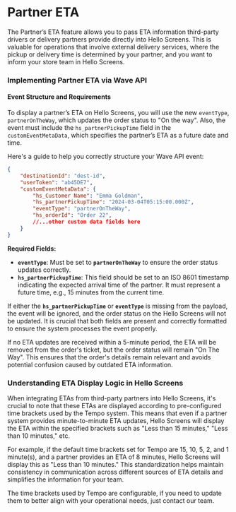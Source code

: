 Partner ETA
===========

The Partner’s ETA feature allows you to pass ETA information third-party drivers or delivery partners provide directly into Hello Screens. This is valuable for operations that involve external delivery services, where the pickup or delivery time is determined by your partner, and you want to inform your store team in Hello Screens.

### **Implementing Partner ETA via Wave API**

#### **Event Structure and Requirements**

To display a partner’s ETA on Hello Screens, you will use the new `eventType`, `partnerOnTheWay`, which updates the order status to "On the way". Also, the event must include the `hs_partnerPickupTime` field in the `customEventMetaData`, which specifies the partner’s ETA as a future date and time. 

Here's a guide to help you correctly structure your Wave API event:

```json
{
    "destinationId": "dest-id",
    "userToken": "ab45DE7",
    "customEventMetaData": {
        "hs_Customer Name": "Emma Goldman",
        "hs_partnerPickupTime": "2024-03-04T05:15:00.000Z",
        "eventType": "partnerOnTheWay",
        "hs_orderId": "Order 22",
        //...other custom data fields here
    }
}
```

**Required Fields:**

- **`eventType`**: Must be set to **`partnerOnTheWay`** to ensure the order status updates correctly.
- **`hs_partnerPickupTime`**: This field should be set to an ISO 8601 timestamp indicating the expected arrival time of the partner. It must represent a future time, e.g., 15 minutes from the current time.

If either the **`hs_partnerPickupTime`** or **`eventType`** is missing from the payload, the event will be ignored, and the order status on the Hello Screens will not be updated. It is crucial that both fields are present and correctly formatted to ensure the system processes the event properly.

If no ETA updates are received within a 5-minute period, the ETA will be removed from the order's ticket, but the order status will remain "On The Way". This ensures that the order's details remain relevant and avoids potential confusion caused by outdated ETA information.


### Understanding ETA Display Logic in Hello Screens

When integrating ETAs from third-party partners into Hello Screens, it's crucial to note that these ETAs are displayed according to pre-configured time brackets used by the Tempo system. This means that even if a partner system provides minute-to-minute ETA updates, Hello Screens will display the ETA within the specified brackets such as "Less than 15 minutes," "Less than 10 minutes," etc.

For example, if the default time brackets set for Tempo are 15, 10, 5, 2, and 1 minute(s), and a partner provides an ETA of 8 minutes, Hello Screens will display this as "Less than 10 minutes." This standardization helps maintain consistency in communication across different sources of ETA details and simplifies the information for your team.

The time brackets used by Tempo are configurable, if you need to update them to better align with your operational needs, just contact our team.